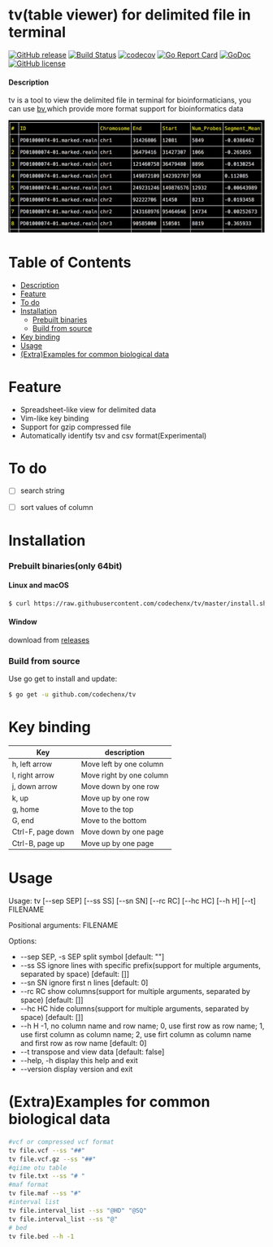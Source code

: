 # tv(table viewer) for delimited file in terminal
[![GitHub release](https://img.shields.io/github/release/codechenx/tv.svg)](http://GitHub.com/codechenx/tv/releases)
[![Build Status](https://travis-ci.org/codechenx/tv.svg?branch=master)](https://travis-ci.org/codechenx/tv)
[![codecov](https://codecov.io/gh/codechenx/tv/branch/master/graph/badge.svg)](https://codecov.io/gh/codechenx/tv)
[![Go Report Card](https://goreportcard.com/badge/github.com/codechenx/tv)](https://goreportcard.com/report/github.com/codechenx/tv)
[![GoDoc](https://godoc.org/github.com/codechenx/tv?status.svg)](https://godoc.org/github.com/codechenx/tv)
[![GitHub license](https://img.shields.io/github/license/codechenx/tv.svg)](https://github.com/codechenx/tv/blob/master/LICENSE)

#### Description

tv is a tool to view the delimited file in terminal
for bioinformaticians, you can use [bv](https://github.com/codechenx/bv),which provide more format support for bioinformatics data


 ![Screenshot](screenshots/example.png)


# Table of Contents

- [Description](#description)
- [Feature](#feature)
- [To do](#to-do)
- [Installation](#installation)
  - [Prebuilt binaries](#prebuilt-binariesonly-64bit)
  - [Build from source](#build-from-source)
- [Key binding](#key-binding)
- [Usage](#usage)
- [(Extra)Examples for common biological data](#extraexamples-for-common-biological-data)

# Feature

- Spreadsheet-like view for delimited data
- Vim-like key binding 
- Support for gzip compressed file
- Automatically identify tsv and csv format(Experimental)

# To do

- [ ] search string
- [ ] sort values of column


# Installation

### Prebuilt binaries(only 64bit)

#### Linux and macOS
```bash
$ curl https://raw.githubusercontent.com/codechenx/tv/master/install.sh | bash
```

#### Window
download from [releases](https://github.com/codechenx/tv/releases) 

### Build from source

 Use go get to install and update:
```bash
$ go get -u github.com/codechenx/tv
```
# Key binding

| Key               | description              |
| ----------------- | ------------------------ |
| h, left arrow     | Move left by one column  |
| l, right arrow    | Move right by one column |
| j, down arrow     | Move down by one row     |
| k, up             | Move up by one row       |
| g, home           | Move to the top          |
| G, end            | Move to the bottom       |
| Ctrl-F, page down | Move down by one page    |
| Ctrl-B, page up   | Move up by one page      |

# Usage

Usage: tv [--sep SEP] [--ss SS] [--sn SN] [--rc RC] [--hc HC] [--h H] [--t] FILENAME

Positional arguments:
  FILENAME

Options:
  - --sep SEP, -s SEP      split symbol [default: ""]
  - --ss SS                ignore lines with specific prefix(support for multiple arguments, separated by space) [default: []]
  - --sn SN                ignore first n lines [default: 0]
  - --rc RC                show columns(support for multiple arguments, separated by space) [default: []]
  - --hc HC                hide columns(support for multiple arguments, separated by space) [default: []]
  - --h H                  -1, no column name and row name; 0, use first row as row name; 1, use first column as column name; 2, use firt column as column name and first row as row name [default: 0]
  - --t                    transpose and view data [default: false]
  - --help, -h             display this help and exit
  - --version              display version and exit

# (Extra)Examples for common biological data
```bash
#vcf or compressed vcf format
tv file.vcf --ss "##"
tv file.vcf.gz --ss "##"
#qiime otu table
tv file.txt --ss "# "
#maf format
tv file.maf --ss "#"
#interval list
tv file.interval_list --ss "@HD" "@SQ"
tv file.interval_list --ss "@"
# bed 
tv file.bed --h -1

```
